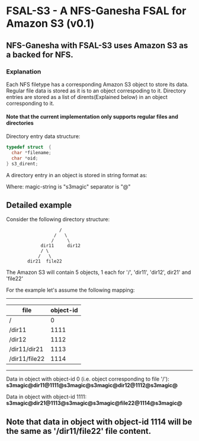 # FSAL-S3 - A NFS-Ganesha FSAL for Amazon S3 (v0.1)

## NFS-Ganesha with FSAL-S3 uses Amazon S3 as a backed for NFS.

### Explanation

Each NFS filetype has a corresponding Amazon S3 object to store its data.
Regular file data is stored as it is to an object correspoding to it.
Directory entries are stored as a list of dirents(Explained below) in an object corresponding to it.

#### Note that the current implementation only supports regular files and directories

Directory entry data structure:
```c
typedef struct  {
  char *filename;
  char *oid;
} s3_dirent;
```

A directory entry in an object is stored in string format as:
**<magic-string><separator><filename><separator><object-id><separator><magic-string><separator>**

Where:
  magic-string is "s3magic"
  separator is "@"

Detailed example
-----------------------------------------------------------------------------------------------
Consider the following directory structure:
    
                        / 
                      /   \
                     /     \
                 dir11     dir12 
                 / \    
                /   \    
            dir21  file22 

The Amazon S3 will contain 5 objects, 1 each for '/', 'dir11', 'dir12', dir21' and 'file22'

For the example let's assume the following mapping:

 ---------------------------
|     file     | object-id  |
 --------------|------------
|      /       |      0     |
|   /dir11     |     1111   |
|   /dir12     |     1112   |
| /dir11/dir21 |     1113   |
|/dir11/file22 |     1114   |
 ---------------------------

Data in object with object-id 0 (i.e. object corresponding to file '/'):
  **s3magic@dir11@1111@s3magic@s3magic@dir12@1112@s3magic@**

Data in object with object-id 1111:
  **s3magic@dir21@1113@s3magic@s3magic@file22@1114@s3magic@**

Note that data in object with object-id 1114 will be the same as '/dir11/file22' file content.
-----------------------------------------------------------------------------------------------
